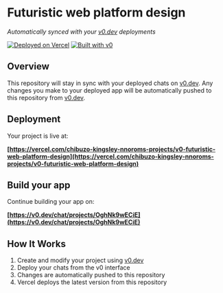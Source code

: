 # Futuristic web platform design

*Automatically synced with your [v0.dev](https://v0.dev) deployments*

[![Deployed on Vercel](https://img.shields.io/badge/Deployed%20on-Vercel-black?style=for-the-badge&logo=vercel)](https://vercel.com/chibuzo-kingsley-nnoroms-projects/v0-futuristic-web-platform-design)
[![Built with v0](https://img.shields.io/badge/Built%20with-v0.dev-black?style=for-the-badge)](https://v0.dev/chat/projects/OghNk9wECiE)

## Overview

This repository will stay in sync with your deployed chats on [v0.dev](https://v0.dev).
Any changes you make to your deployed app will be automatically pushed to this repository from [v0.dev](https://v0.dev).

## Deployment

Your project is live at:

**[https://vercel.com/chibuzo-kingsley-nnoroms-projects/v0-futuristic-web-platform-design](https://vercel.com/chibuzo-kingsley-nnoroms-projects/v0-futuristic-web-platform-design)**

## Build your app

Continue building your app on:

**[https://v0.dev/chat/projects/OghNk9wECiE](https://v0.dev/chat/projects/OghNk9wECiE)**

## How It Works

1. Create and modify your project using [v0.dev](https://v0.dev)
2. Deploy your chats from the v0 interface
3. Changes are automatically pushed to this repository
4. Vercel deploys the latest version from this repository
